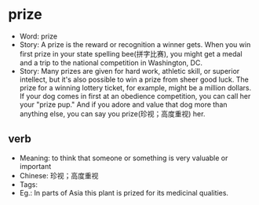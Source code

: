 # prize

- Word: prize
- Story: A prize is the reward or recognition a winner gets. When you win first prize in your state spelling bee(拼字比赛), you might get a medal and a trip to the national competition in Washington, DC.
- Story: Many prizes are given for hard work, athletic skill, or superior intellect, but it's also possible to win a prize from sheer good luck. The prize for a winning lottery ticket, for example, might be a million dollars. If your dog comes in first at an obedience competition, you can call her your "prize pup." And if you adore and value that dog more than anything else, you can say you prize(珍视；高度重视) her.

## verb

- Meaning: to think that someone or something is very valuable or important
- Chinese: 珍视；高度重视
- Tags: 
- Eg.: In parts of Asia this plant is prized for its medicinal qualities.

